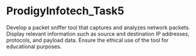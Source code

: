 # ProdigyInfotech_Task5
Develop a packet sniffer tool that captures and analyzes network packets. Display relevant information such as source and destination IP addresses, protocols, and payload data. Ensure the ethical use of the tool for educational purposes.
